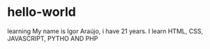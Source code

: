 # hello-world
learning
My name is Igor Araújo, i have 21 years.
I learn HTML, CSS, JAVASCRIPT, PYTHO AND PHP
